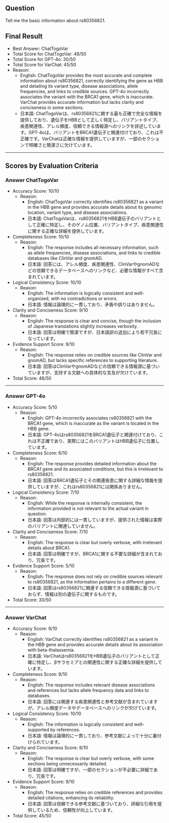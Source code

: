 ## Question

Tell me the basic information about rs80356821.

## Final Result

- Best Answer: ChatTogoVar
- Total Score for ChatTogoVar: 48/50
- Total Score for GPT-4o: 30/50
- Total Score for VarChat: 45/50
- Reason:
  - English: ChatTogoVar provides the most accurate and complete information about rs80356821, correctly identifying the gene as HBB and detailing its variant type, disease associations, allele frequencies, and links to credible sources. GPT-4o incorrectly associates the variant with the BRCA1 gene, which is inaccurate. VarChat provides accurate information but lacks clarity and conciseness in some sections.
  - 日本語: ChatTogoVarは、rs80356821に関する最も正確で完全な情報を提供しており、遺伝子をHBBとして正しく特定し、バリアントタイプ、疾患関連性、アレル頻度、信頼できる情報源へのリンクを詳述しています。GPT-4oは、バリアントをBRCA1遺伝子と関連付けており、これは不正確です。VarChatは正確な情報を提供していますが、一部のセクションで明確さと簡潔さに欠けています。

---

## Scores by Evaluation Criteria

### Answer ChatTogoVar
- Accuracy Score: 10/10
  - Reason: 
    - English: ChatTogoVar correctly identifies rs80356821 as a variant in the HBB gene and provides accurate details about its genomic location, variant type, and disease associations.
    - 日本語: ChatTogoVarは、rs80356821をHBB遺伝子のバリアントとして正確に特定し、そのゲノム位置、バリアントタイプ、疾患関連性に関する正確な詳細を提供しています。
- Completeness Score: 10/10
  - Reason: 
    - English: The response includes all necessary information, such as allele frequencies, disease associations, and links to credible databases like ClinVar and gnomAD.
    - 日本語: 回答には、アレル頻度、疾患関連性、ClinVarやgnomADなどの信頼できるデータベースへのリンクなど、必要な情報がすべて含まれています。
- Logical Consistency Score: 10/10
  - Reason: 
    - English: The information is logically consistent and well-organized, with no contradictions or errors.
    - 日本語: 情報は論理的に一貫しており、矛盾や誤りはありません。
- Clarity and Conciseness Score: 9/10
  - Reason: 
    - English: The response is clear and concise, though the inclusion of Japanese translations slightly increases verbosity.
    - 日本語: 回答は明確で簡潔ですが、日本語訳の追加により若干冗長になっています。
- Evidence Support Score: 9/10
  - Reason: 
    - English: The response relies on credible sources like ClinVar and gnomAD, but lacks specific references to supporting literature.
    - 日本語: 回答はClinVarやgnomADなどの信頼できる情報源に基づいていますが、支持する文献への具体的な言及が欠けています。
- Total Score: 48/50

---

### Answer GPT-4o
- Accuracy Score: 5/10
  - Reason: 
    - English: GPT-4o incorrectly associates rs80356821 with the BRCA1 gene, which is inaccurate as the variant is located in the HBB gene.
    - 日本語: GPT-4oはrs80356821をBRCA1遺伝子と関連付けており、これは不正確であり、実際にはこのバリアントはHBB遺伝子に位置しています。
- Completeness Score: 6/10
  - Reason: 
    - English: The response provides detailed information about the BRCA1 gene and its associated conditions, but this is irrelevant to rs80356821.
    - 日本語: 回答はBRCA1遺伝子とその関連疾患に関する詳細な情報を提供していますが、これはrs80356821には関係ありません。
- Logical Consistency Score: 7/10
  - Reason: 
    - English: While the response is internally consistent, the information provided is not relevant to the actual variant in question.
    - 日本語: 回答は内部的には一貫していますが、提供された情報は実際のバリアントに関連していません。
- Clarity and Conciseness Score: 7/10
  - Reason: 
    - English: The response is clear but overly verbose, with irrelevant details about BRCA1.
    - 日本語: 回答は明確ですが、BRCA1に関する不要な詳細が含まれており、冗長です。
- Evidence Support Score: 5/10
  - Reason: 
    - English: The response does not rely on credible sources relevant to rs80356821, as the information pertains to a different gene.
    - 日本語: 回答はrs80356821に関連する信頼できる情報源に基づいておらず、情報は別の遺伝子に関するものです。
- Total Score: 30/50

---

### Answer VarChat
- Accuracy Score: 9/10
  - Reason: 
    - English: VarChat correctly identifies rs80356821 as a variant in the HBB gene and provides accurate details about its association with beta-thalassemia.
    - 日本語: VarChatはrs80356821をHBB遺伝子のバリアントとして正確に特定し、βサラセミアとの関連性に関する正確な詳細を提供しています。
- Completeness Score: 9/10
  - Reason: 
    - English: The response includes relevant disease associations and references but lacks allele frequency data and links to databases.
    - 日本語: 回答には関連する疾患関連性と参考文献が含まれていますが、アレル頻度データやデータベースへのリンクが欠けています。
- Logical Consistency Score: 10/10
  - Reason: 
    - English: The information is logically consistent and well-supported by references.
    - 日本語: 情報は論理的に一貫しており、参考文献によって十分に裏付けられています。
- Clarity and Conciseness Score: 8/10
  - Reason: 
    - English: The response is clear but overly verbose, with some sections being unnecessarily detailed.
    - 日本語: 回答は明確ですが、一部のセクションが不必要に詳細であり、冗長です。
- Evidence Support Score: 9/10
  - Reason: 
    - English: The response relies on credible references and provides detailed citations, enhancing its reliability.
    - 日本語: 回答は信頼できる参考文献に基づいており、詳細な引用を提供しているため、信頼性が向上しています。
- Total Score: 45/50